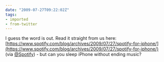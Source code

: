 ```yaml
---
date: "2009-07-27T09:22:02Z"
tags:
- imported
- from-twitter
---
```

I guess the word is out. Read it straight from us here: [https://www.spotify.com/blog/archives/2009/07/27/spotify-for-iphone/](https://www.spotify.com/blog/archives/2009/07/27/spotify-for-iphone/) \(via [@Spotify](/twitter/#/Spotify)\) - but can you sleep iPhone without ending music?
